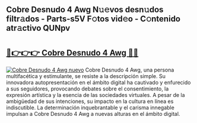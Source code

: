 ## Cobre Desnudo 4 Awg N𝚞𝚎vos desn𝚞dos filtr𝚊dos - Parts-s5V F𝚘tos vid𝚎o - C𝚘ntenido atr𝚊ctivo QUNpv

# <h2><a href="http://mbatgbj.tromn.icu/?c=Cobre+Desnudo+4+Awg">🔗👉👉👉 Cobre Desnudo 4 Awg 🔗🔗</a></h2>

[![Cobre Desnudo 4 Awg nuevo](https://i.imgur.com/pEAQMta.gif)](http://mbatgbj.tromn.icu/?c=Cobre+Desnudo+4+Awg)
Cobre Desnudo 4 Awg, una persona multifacética y estimulante, se resiste a la descripción simple. Su innovadora autopresentación en el ámbito digital ha cautivado y enfurecido a sus seguidores, provocando debates sobre el consentimiento, la expresión artística y la esencia de las sociedades virtuales. A pesar de la ambigüedad de sus intenciones, su impacto en la cultura en línea es indiscutible. La determinación inquebrantable y el carisma innegable impulsan a Cobre Desnudo 4 Awg a nuevas alturas en el ámbito digital.
